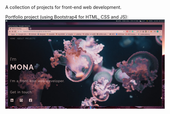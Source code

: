 A collection of projects for front-end web development.

Portfolio project (using Bootstrap4 for HTML, CSS and JS):
![Portfolio webpage](practicePortfolio/practicePortfolio.png)

